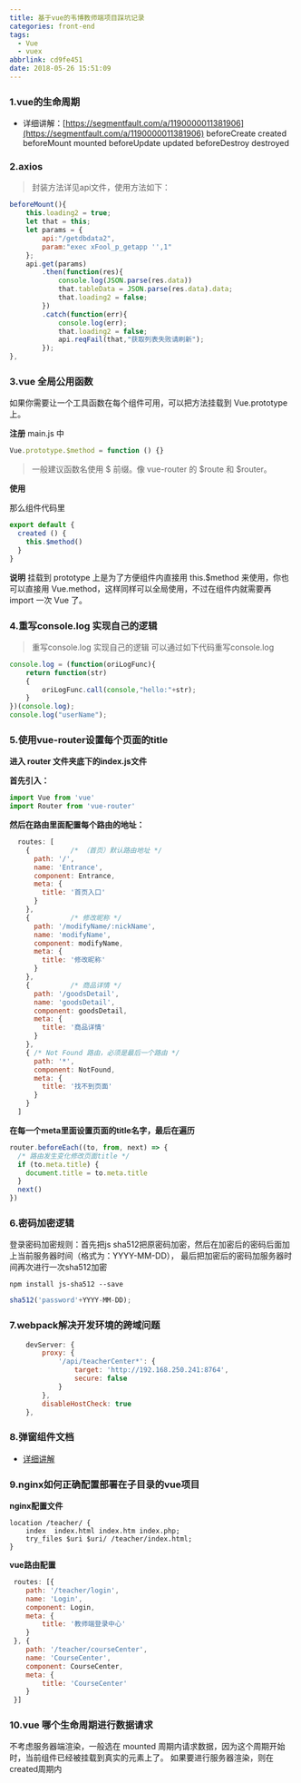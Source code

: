 ```yaml
---
title: 基于vue的韦博教师端项目踩坑记录
categories: front-end
tags:
  - Vue
  - vuex
abbrlink: cd9fe451
date: 2018-05-26 15:51:09
---
```


### 1.vue的生命周期
- 详细讲解：[https://segmentfault.com/a/1190000011381906](https://segmentfault.com/a/1190000011381906)
beforeCreate
created
beforeMount
mounted
beforeUpdate
updated
beforeDestroy
destroyed

### 2.axios
>  封装方法详见api文件，使用方法如下：
```js
beforeMount(){
	this.loading2 = true;
	let that = this;
	let params = {
		api:"/getdbdata2",
		param:"exec xFool_p_getapp '',1"
	};
	api.get(params)
		.then(function(res){
			console.log(JSON.parse(res.data))
			that.tableData = JSON.parse(res.data).data;
			that.loading2 = false;
		})
		.catch(function(err){
			console.log(err);
			that.loading2 = false;
			api.reqFail(that,"获取列表失败请刷新");
		});
},
```

### 3.vue 全局公用函数

如果你需要让一个工具函数在每个组件可用，可以把方法挂载到 Vue.prototype上。

**注册**
main.js 中
```js
Vue.prototype.$method = function () {}
```
>  一般建议函数名使用 $ 前缀。像 vue-router 的 $route 和 $router。

**使用**

那么组件代码里
```js
export default {
  created () {
    this.$method()
  }
}
```
**说明**
挂载到 prototype 上是为了方便组件内直接用 this.$method 来使用，你也可以直接用 Vue.method，这样同样可以全局使用，不过在组件内就需要再 import 一次 Vue 了。

### 4.重写console.log 实现自己的逻辑

>  重写console.log 实现自己的逻辑
>  可以通过如下代码重写console.log

```js
console.log = (function(oriLogFunc){
    return function(str)
    {
        oriLogFunc.call(console,"hello:"+str);
    }
})(console.log);
console.log("userName");
```

### 5.使用vue-router设置每个页面的title
**进入 router 文件夹底下的index.js文件**

**首先引入：**
```js
import Vue from 'vue'
import Router from 'vue-router'
```

**然后在路由里面配置每个路由的地址：**
```js
  routes: [
    {          /* （首页）默认路由地址 */
      path: '/',
      name: 'Entrance',
      component: Entrance,
      meta: {
        title: '首页入口'
      }
    },
    {          /* 修改昵称 */
      path: '/modifyName/:nickName',
      name: 'modifyName',
      component: modifyName,
      meta: {
        title: '修改昵称'
      }
    },
    {          /* 商品详情 */
      path: '/goodsDetail',
      name: 'goodsDetail',
      component: goodsDetail,
      meta: {
        title: '商品详情'
      }
    },
    { /* Not Found 路由，必须是最后一个路由 */
      path: '*',
      component: NotFound,
      meta: {
        title: '找不到页面'
      }
    }
  ]
```
**在每一个meta里面设置页面的title名字，最后在遍历**
```js
router.beforeEach((to, from, next) => {
  /* 路由发生变化修改页面title */
  if (to.meta.title) {
    document.title = to.meta.title
  }
  next()
})
```

### 6.密码加密逻辑
登录密码加密规则：首先把js sha512把原密码加密，然后在加密后的密码后面加上当前服务器时间（格式为：YYYY-MM-DD），
最后把加密后的密码加服务器时间再次进行一次sha512加密
```
npm install js-sha512 --save
```

```js
sha512('password'+YYYY-MM-DD);
```

### 7.webpack解决开发环境的跨域问题
```js
    devServer: {
        proxy: {
            '/api/teacherCenter*': {
                target: 'http://192.168.250.241:8764',
                secure: false
            }
        },
        disableHostCheck: true
	},
```

### 8.弹窗组件文档
- [详细讲解](https://sweetalert.js.org)

### 9.nginx如何正确配置部署在子目录的vue项目

**nginx配置文件**

```
location /teacher/ {
    index  index.html index.htm index.php;
    try_files $uri $uri/ /teacher/index.html;
}
```

**vue路由配置**

```js
 routes: [{
 	path: '/teacher/login',
 	name: 'Login',
 	component: Login,
 	meta: {
 		title: '教师端登录中心'
 	}
 }, {
 	path: '/teacher/courseCenter',
 	name: 'CourseCenter',
 	component: CourseCenter,
 	meta: {
 		title: 'CourseCenter'
 	}
 }]
 ```

 ### 10.vue 哪个生命周期进行数据请求
 不考虑服务器端渲染，一般选在 mounted 周期内请求数据，因为这个周期开始时，当前组件已经被挂载到真实的元素上了。
 如果要进行服务器渲染，则在created周期内
 
